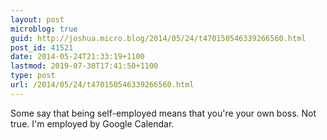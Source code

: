 ```yaml
---
layout: post
microblog: true
guid: http://joshua.micro.blog/2014/05/24/t470150546339266560.html
post_id: 41521
date: 2014-05-24T21:33:19+1100
lastmod: 2019-07-30T17:41:50+1100
type: post
url: /2014/05/24/t470150546339266560.html
---
```

Some say that being self-employed means that you're your own boss. Not true. I'm employed by Google Calendar.
